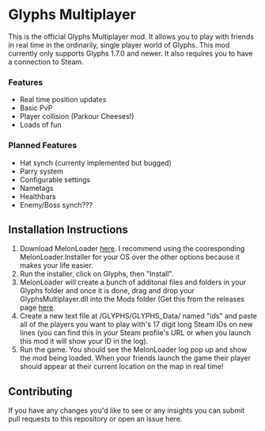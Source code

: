 # Glyphs Multiplayer

This is the official Glyphs Multiplayer mod. It allows you to play with friends in real time in the ordinarily, single player world of Glyphs. This mod currently only supports Glyphs 1.7.0 and newer. It also requires you to have a connection to Steam.

### Features
* Real time position updates
* Basic PvP
* Player collision (Parkour Cheeses!)
* Loads of fun

### Planned Features
* Hat synch (currenty implemented but bugged)
* Parry system
* Configurable settings
* Nametags
* Healthbars
* Enemy/Boss synch???

## Installation Instructions
1) Download MelonLoader [here](https://github.com/LavaGang/MelonLoader/releases/tag/v0.7.0). I recommend using the cooresponding MelonLoader.Installer for your OS over the other options because it makes your life easier.
2) Run the installer, click on Glyphs, then "Install".
3) MelonLoader will create a bunch of additonal files and folders in your Glyphs folder and once it is done, drag and drop your GlyphsMultiplayer.dll into the Mods folder (Get this from the releases page [here](https://github.com/BuffYoda21/Glyphs-Multiplayer/releases).
4) Create a new text file at /GLYPHS/GLYPHS_Data/ named "ids" and paste all of the players you want to play with's 17 digit long Steam IDs on new lines (you can find this in your Steam profile's URL or when you launch this mod it will show your ID in the log). 
5) Run the game. You should see the MelonLoader log pop up and show the mod being loaded. When your friends launch the game their player should appear at their current location on the map in real time!

## Contributing
If you have any changes you'd like to see or any insights you can submit pull requests to this repository or open an issue here.

